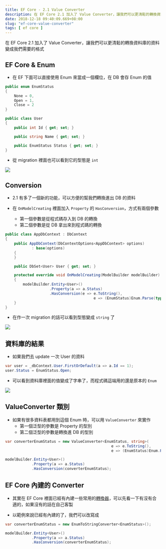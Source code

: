 ```yaml
---
title: EF Core - 2.1 Value Converter
description: 在 EF Core 2.1 加入了 Value Converter，讓我們可以更清鬆的轉換資料庫的資料變成我們需要的格式
date: 2018-12-18 09:40:09.669+08:00
slug: "ef-core-value-converter"
tags: [ ef core ]
---
```


在 EF Core 2.1 加入了 Value Converter，讓我們可以更清鬆的轉換資料庫的資料變成我們需要的格式

## EF Core & Enum

- 在 EF 下面可以直接使用 Enum 來當成一個欄位，在 DB 會存 Enum 的值

```csharp
public enum EnumStatus
{
    None = 0,
    Open = 1,
    Close = 2
}

public class User
{
    public int Id { get; set; }

    public string Name { get; set; }

    public EnumStatus Status { get; set; }
}
```

- 從 migration 裡面也可以看到它的型態是 `int`

![](/images/404.webp)

## Conversion

- 2.1 有多了一個新的功能，可以方便的幫我們轉換進出 DB 的資料

- 在 `OnModelCreating` 裡面加入 `Property` 的 `HasConversion`，方式有兩個參數
	- 第一個參數是從程式碼存入到 DB 的轉換
	- 第二個參數是從 DB 拿出來到程式碼的轉換

```csharp
public class AppDbContext : DbContext
{
    public AppDbContext(DbContextOptions<AppDbContext> options)
            : base(options)
    {
    }

    public DbSet<User> User { get; set; }

    protected override void OnModelCreating(ModelBuilder modelBuilder)
    {
        modelBuilder.Entity<User>()
                    .Property(a => a.Status)
                    .HasConversion(e => e.ToString(),
                                        e => (EnumStatus)Enum.Parse(typeof(EnumStatus), e));
    }
}
```

- 在作一次 migration 的話可以看到型態變成 `string` 了

![](/images/404.webp)

## 資料庫的結果

- 如果我們去 update 一次 User 的資料

```csharp
var user = _dbContext.User.FirstOrDefault(a => a.Id == 1);
user.Status = EnumStatus.Open;
```

- 可以看到資料庫裡面的值變成了字串了，而程式碼這端用的還是原本的 `Enum`

![](/images/404.webp)

## ValueConverter 類別

- 如果有很多資料表都用到這個 Enum 時，可以用 `ValueConverter` 來實作
	- 第一個泛型的參數是 Property 的型別
	- 第二個泛型的參數是轉換進 DB 的型別

```csharp
var converterEnumStatus = new ValueConverter<EnumStatus, string>(
												e => e.ToString(),
												e => (EnumStatus)Enum.Parse(typeof(EnumStatus), e));

modelBuilder.Entity<User>()
            .Property(a => a.Status)
            .HasConversion(converterEnumStatus);
```

## EF Core 內建的 Converter

- 其實在 EF Core 裡面已經有內建一些常用的[轉換器](https://docs.microsoft.com/zh-tw/ef/core/modeling/value-conversions#built-in-converters)，可以先看一下有沒有合適的，如果沒有的話在自己客製

- 以範例來說已經有內建的了，我們可以改寫成

```csharp
var converterEnumStatus = new EnumToStringConverter<EnumStatus>();

modelBuilder.Entity<User>()
            .Property(a => a.Status)
            .HasConversion(converterEnumStatus);
```